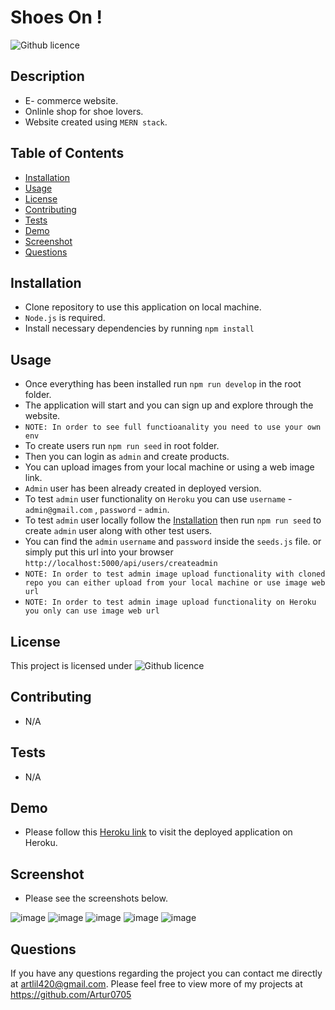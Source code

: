 # Shoes On !

![Github licence](http://img.shields.io/badge/license-MIT-blue.svg)

## Description

- E- commerce website.
- Onlinle shop for shoe lovers.
- Website created using `MERN stack`.

## Table of Contents

- [Installation](#installation)
- [Usage](#usage)
- [License](#license)
- [Contributing](#contributing)
- [Tests](#tests)
- [Demo](#demo)
- [Screenshot](#screenshot)
- [Questions](#questions)

## Installation

- Clone repository to use this application on local machine.
- `Node.js` is required.
- Install necessary dependencies by running `npm install`

## Usage

- Once everything has been installed run `npm run develop` in the root folder.
- The application will start and you can sign up and explore through the website.
- `NOTE: In order to see full functioanality you need to use your own env`
- To create users run `npm run seed` in root folder.
- Then you can login as `admin` and create products.
- You can upload images from your local machine or using a web image link.
- `Admin` user has been already created in deployed version.
- To test `admin` user functionality on `Heroku` you can use `username` - `admin@gmail.com` , `password` - `admin`.
- To test `admin` user locally follow the [Installation](#installation) then run `npm run seed` to create `admin` user along with other test users.
- You can find the `admin` `username` and `password` inside the `seeds.js` file. or simply put this url into your browser `http://localhost:5000/api/users/createadmin`
- `NOTE: In order to test admin image upload functionality with cloned repo you can either upload from your local machine or use image web url`
- `NOTE: In order to test admin image upload functionality on Heroku you only can use image web url`

## License

This project is licensed under ![Github licence](http://img.shields.io/badge/license-MIT-blue.svg)

## Contributing

- N/A

## Tests

- N/A

## Demo

- Please follow this [Heroku link](https://shoes-on.herokuapp.com/) to visit the deployed application on Heroku.

## Screenshot

- Please see the screenshots below.

![image](./client/src/images/main.jpeg)
![image](./client/src/images/cart.jpeg)
![image](./client/src/images/shipping.jpeg)
![image](./client/src/images/place-order.jpeg)
![image](./client/src/images/stripe.jpeg)

## Questions

If you have any questions regarding the project you can contact me directly at artlil420@gmail.com.
Please feel free to view more of my projects at https://github.com/Artur0705
